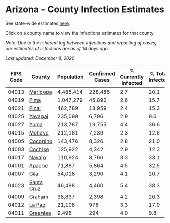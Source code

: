 # Arizona - County Infection Estimates

See state-wide estimates [here](/infections/us-az).

Click on a county name to view the infections estimates for that county.

*Note: Due to the inherent lag between infections and reporting of cases, our estimates of infections are as of 14 days ago.*

*Last updated: December 8, 2020*

|   FIPS Code |                   County |   Population |   Confirmed Cases |   % Currently Infected |   % Total Infected |
|-------------|--------------------------|--------------|-------------------|------------------------|--------------------|
|       04013 |     [Maricopa](maricopa) |    4,485,414 |           228,486 |                    2.7 |               20.1 |
|       04019 |             [Pima](pima) |    1,047,279 |            45,892 |                    2.6 |               15.7 |
|       04021 |           [Pinal](pinal) |      462,789 |            18,959 |                    2.4 |               15.3 |
|       04025 |       [Yavapai](yavapai) |      235,099 |             6,796 |                    2.9 |                9.6 |
|       04027 |             [Yuma](yuma) |      213,787 |            19,755 |                    4.4 |               36.6 |
|       04015 |         [Mohave](mohave) |      212,181 |             7,239 |                    2.3 |               12.6 |
|       04005 |     [Coconino](coconino) |      143,476 |             8,326 |                    2.8 |               21.0 |
|       04003 |       [Cochise](cochise) |      125,922 |             4,342 |                    2.9 |               12.3 |
|       04017 |         [Navajo](navajo) |      110,924 |             8,766 |                    3.3 |               33.1 |
|       04001 |         [Apache](apache) |       71,887 |             5,864 |                    4.5 |               32.5 |
|       04007 |             [Gila](gila) |       54,018 |             3,290 |                    4.1 |               20.7 |
|       04023 | [Santa Cruz](santa-cruz) |       46,498 |             4,460 |                    5.4 |               38.3 |
|       04009 |         [Graham](graham) |       38,837 |             2,398 |                    4.2 |               20.3 |
|       04012 |         [La Paz](la-paz) |       21,108 |               976 |                    3.3 |               17.9 |
|       04011 |     [Greenlee](greenlee) |        9,498 |               294 |                    4.0 |                9.8 |